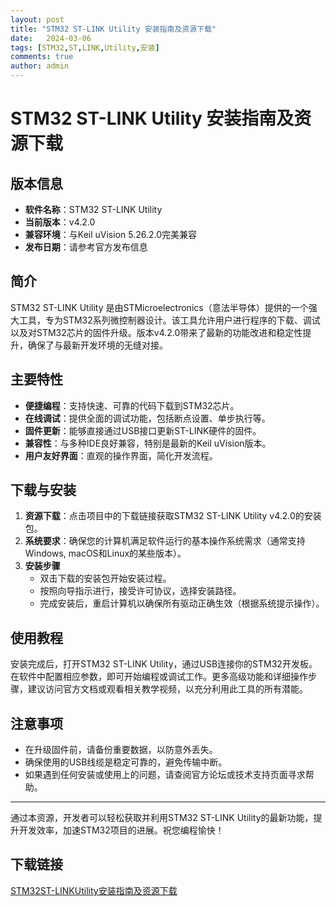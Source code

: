 ```yaml
---
layout: post
title: "STM32 ST-LINK Utility 安装指南及资源下载"
date:   2024-03-06
tags: [STM32,ST,LINK,Utility,安装]
comments: true
author: admin
---
```

# STM32 ST-LINK Utility 安装指南及资源下载

## 版本信息
- **软件名称**：STM32 ST-LINK Utility
- **当前版本**：v4.2.0
- **兼容环境**：与Keil uVision 5.26.2.0完美兼容
- **发布日期**：请参考官方发布信息

## 简介
STM32 ST-LINK Utility 是由STMicroelectronics（意法半导体）提供的一个强大工具，专为STM32系列微控制器设计。该工具允许用户进行程序的下载、调试以及对STM32芯片的固件升级。版本v4.2.0带来了最新的功能改进和稳定性提升，确保了与最新开发环境的无缝对接。

## 主要特性
- **便捷编程**：支持快速、可靠的代码下载到STM32芯片。
- **在线调试**：提供全面的调试功能，包括断点设置、单步执行等。
- **固件更新**：能够直接通过USB接口更新ST-LINK硬件的固件。
- **兼容性**：与多种IDE良好兼容，特别是最新的Keil uVision版本。
- **用户友好界面**：直观的操作界面，简化开发流程。

## 下载与安装
1. **资源下载**：点击项目中的下载链接获取STM32 ST-LINK Utility v4.2.0的安装包。
2. **系统要求**：确保您的计算机满足软件运行的基本操作系统需求（通常支持Windows, macOS和Linux的某些版本）。
3. **安装步骤**
   - 双击下载的安装包开始安装过程。
   - 按照向导指示进行，接受许可协议，选择安装路径。
   - 完成安装后，重启计算机以确保所有驱动正确生效（根据系统提示操作）。

## 使用教程
安装完成后，打开STM32 ST-LINK Utility，通过USB连接你的STM32开发板。在软件中配置相应参数，即可开始编程或调试工作。更多高级功能和详细操作步骤，建议访问官方文档或观看相关教学视频，以充分利用此工具的所有潜能。

## 注意事项
- 在升级固件前，请备份重要数据，以防意外丢失。
- 确保使用的USB线缆是稳定可靠的，避免传输中断。
- 如果遇到任何安装或使用上的问题，请查阅官方论坛或技术支持页面寻求帮助。

---

通过本资源，开发者可以轻松获取并利用STM32 ST-LINK Utility的最新功能，提升开发效率，加速STM32项目的进展。祝您编程愉快！

## 下载链接

[STM32ST-LINKUtility安装指南及资源下载](https://pan.quark.cn/s/e74517d1aa83)